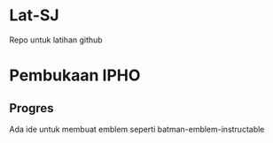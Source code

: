 # Lat-SJ
Repo untuk latihan github

# Pembukaan IPHO

## Progres
Ada ide untuk membuat emblem seperti batman-emblem-instructable
